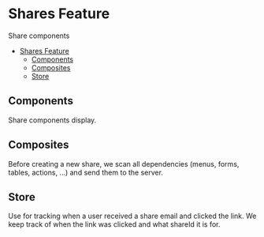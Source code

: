 # Shares Feature
Share components

<!-- TOC -->
* [Shares Feature](#shares-feature)
  * [Components](#components)
  * [Composites](#composites)
  * [Store](#store)
<!-- TOC -->

## Components
Share components display.

## Composites
Before creating a new share, we scan all dependencies (menus, forms, tables, actions, ...) and send them to the server.

## Store
Use for tracking when a user received a share email and clicked the link. We keep track of when the link was clicked and what shareId it is for. 
